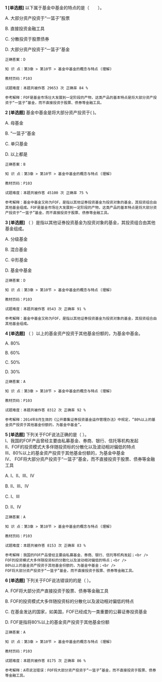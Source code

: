 **1 [单选题]** 以下属于基金中基金的特点的是（&emsp;&emsp;）。

A. 大部分资产投资于“一篮子”股票

B. 直接投资金融工具

C. 分散投资于股票债券

D. 大部分资产投资于“一篮子”基金

```
正确答案：D

知 识 点：第3章 > 第10节 > 基金中基金的概念与特点 (理解)

教材页码：P103

试题难度：本题共被作答 29653 次 正确率 84 %

参考解释：FOF是基金市场壮大发展到一定阶段的产物，这类产品的基本特点是将大部分资产投资于“一篮子”基金，而不直接投资于股票、债券等金融工具。
```


**2 [单选题]** 基金中基金是将大部分资产投资于(        )。

A. 母基金

B. “一篮子”基金

C. 单只基金

D. 以上都是

```
正确答案：B

知 识 点：第3章 > 第10节 > 基金中基金的概念与特点 (理解)

教材页码：P103

试题难度：本题共被作答 45100 次 正确率 75 %

参考解释：基金中基金又称为FOF，是指以其他证券投资基金为投资对象的基金，其投资组合由其他基金组成。FOF是基金市场壮大发展到一定阶段的产物，这类产品的基本特点是将大部分资产投资于“一篮子”基金，而不直接投资于股票、债券等金融工具。
```


**3 [单选题]** （       ）是指以其他证券投资基金为投资对象的基金，其投资组合由其他基金组成。

A. 分级基金

B. 混合基金

C. 伞形基金

D. 基金中基金

```
正确答案：D

知 识 点：第3章 > 第10节 > 基金中基金的概念与特点 (理解)

教材页码：P103

试题难度：本题共被作答 8543 次 正确率 91 %

参考解释：基金中基金又称为FOF，是指以其他证券投资基金为投资对象的基金，其投资组合由其他基金组成。
```


**4 [单选题]** （        ）以上的基金资产投资于其他基金份额的，为基金中基金。

A. 80%

B. 60%

C. 50%

D. 30%

```
正确答案：A

知 识 点：第3章 > 第10节 > 基金中基金的概念与特点 (理解)

教材页码：P103

试题难度：本题共被作答 8312 次 正确率 92 %

参考解释：2014年8月生效的《公开募集证券投资基金运作管理办法》中规定，“80%以上的基金资产投资于其他基金份额的，为基金中基金”。
```


**5 [单选题]** 下列关于FOF说法正确的是（       ）。<br />
Ⅰ、我国的FOF产品曾经主要由私募基金、券商、银行、信托等机构发起<br />
Ⅱ、FOF的投资模式大多伴随投资标的分散化以及波动相对偏低的特点<br />
Ⅲ、80%以上的基金资产投资于其他基金份额的，为基金中基金<br />
Ⅳ、 FOF将大部分资产投资于“一篮子”基金，而不直接投资于股票、债券等金融工具

A. I、II、III、IV

B. II、III、IV

C. I、III

D. II、IV

```
正确答案：A

知 识 点：第3章 > 第10节 > 基金中基金的概念与特点 (理解)

教材页码：P103

试题难度：本题共被作答 8153 次 正确率 83 %

参考解释：我国的FOF产品曾经主要由私募基金、券商、银行、信托等机构发起；<br />
FOF的投资模式大多伴随投资标的分散化以及波动相对偏低的特点；<br />
80%以上的基金资产投资于其他基金份额的，为基金中基金；<br />
FOF将大部分资产投资于“一篮子”基金，而不直接投资于股票、债券等金融工具。
```


**6 [单选题]** 下列关于FOF说法错误的的是（       ）。

A. FOF将大部分资产直接投资于股票、债券等金融工具

B. FOF的投资模式大多伴随投资标的分散化以及波动相对偏低的特点

C. 在基金发达的国家，如美国，FOF已经成为一类重要的公募证券投资基金

D. FOF是指将80%以上的基金资产投资于其他基金份额

```
正确答案：A

知 识 点：第3章 > 第10节 > 基金中基金的概念与特点 (理解)

教材页码：P103

试题难度：本题共被作答 8175 次 正确率 86 %

参考解释：A项说法错误：FOF将大部分资产投资于“一篮子”基金，而不直接投资于股票、债券等金融工具。
```


